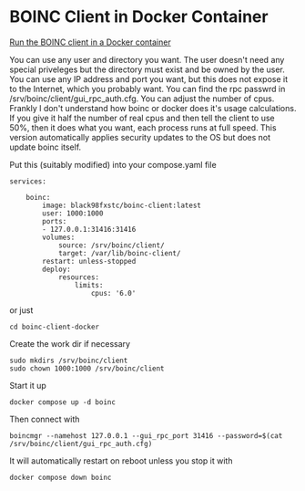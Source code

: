 # BOINC Client in Docker Container

[Run the BOINC client in a Docker container](https://github.com/black98fxstc/boinc-client-docker.git)

You can use any user and directory you want.
The user doesn't need any special priveleges but the directory must exist and be owned by the user.
You can use any IP address and port you want, but this does not expose it to the Internet, which you probably want.
You can find the rpc passwrd in /srv/boinc/client/gui_rpc_auth.cfg.
You can adjust the number of cpus. Frankly I don't understand how boinc or docker does it's usage calculations.
If you give it half the number of real cpus and then tell the client to use 50%, then it does what you want, each process runs at full speed.
This version automatically applies security updates to the OS but does not update boinc itself.

Put this (suitably modified) into your compose.yaml file

    services:

        boinc:
            image: black98fxstc/boinc-client:latest
            user: 1000:1000
            ports:
            - 127.0.0.1:31416:31416
            volumes:
                source: /srv/boinc/client/
                target: /var/lib/boinc-client/
            restart: unless-stopped
            deploy:
                resources:
                    limits:
                        cpus: '6.0'

or just

    cd boinc-client-docker

Create the work dir if necessary

    sudo mkdirs /srv/boinc/client
    sudo chown 1000:1000 /srv/boinc/client

Start it up

    docker compose up -d boinc

Then connect with

    boincmgr --namehost 127.0.0.1 --gui_rpc_port 31416 --password=$(cat /srv/boinc/client/gui_rpc_auth.cfg)

It will automatically restart on reboot unless you stop it with

    docker compose down boinc
